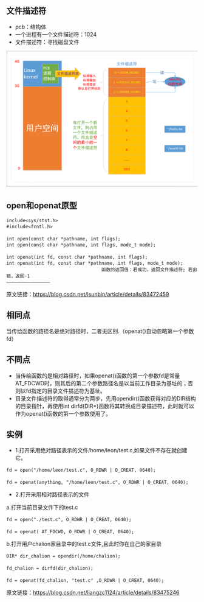 ## 文件描述符
- pcb：结构体
- 一个进程有一个文件描述符：1024
- 文件描述符：寻找磁盘文件

![open_openat](pic/open函数及其与openat函数的区别/open_openat.png)

## open和openat原型
```
include<sys/stst.h>
#include<fcntl.h>
 
int open(const char *pathname, int flags);
int open(const char *pathname, int flags, mode_t mode);
 
int openat(int fd, const char *pathname, int flags);
int openat(int fd, const char *pathname, int flags, mode_t mode);
                                   函数的返回值：若成功，返回文件描述符; 若出错，返回-1
————————————————

```

原文链接：https://blog.csdn.net/isunbin/article/details/83472459


## 相同点

当传给函数的路径名是绝对路径时，二者无区别.（openat()自动忽略第一个参数fd）

## 不同点
- 当传给函数的是相对路径时，如果openat()函数的第一个参数fd是常量AT_FDCWD时，则其后的第二个参数路径名是以当前工作目录为基址的；否则以fd指定的目录文件描述符为基址。
- 目录文件描述符的取得通常分为两步，先用opendir()函数获得对应的DIR结构的目录指针，再使用int dirfd(DIR*)函数将其转换成目录描述符，此时就可以作为openat()函数的第一个参数使用了。

## 实例

- 1.打开采用绝对路径表示的文件/home/leon/test.c,如果文件不存在就创建它。

```
fd = open("/home/leon/test.c", O_RDWR | O_CREAT, 0640);

fd = openat(anything, "/home/leon/test.c", O_RDWR | O_CREAT, 0640);
```

- 2.打开采用相对路径表示的文件

a.打开当前目录文件下的test.c

```
fd = open("./test.c", O_RDWR | O_CREAT, 0640);

fd = openat( AT_FDCWD, O_RDWR | O_CREAT, 0640);
```

b.打开用户chalion家目录中的test.c文件,且此时你在自己的家目录

```
DIR* dir_chalion = opendir(/home/chalion);

fd_chalion = dirfd(dir_chalion);

fd = openat(fd_chalion, "test.c" ,O_RDWR | O_CREAT, 0640);
```

原文链接：https://blog.csdn.net/liangzc1124/article/details/83475246